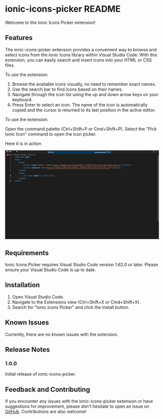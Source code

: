 # ionic-icons-picker README

Welcome to the Ionic Icons Picker extension!

## Features

The ionic-icons-picker extension provides a convenient way to browse and select icons from the Ionic Icons library within Visual Studio Code. With this extension, you can easily search and insert icons into your HTML or CSS files.

To use the extension:

1. Browse the available icons visually, no need to remember exact names.
2. Use the search bar to find icons based on their names.
3. Navigate through the icon list using the up and down arrow keys on your keyboard.
4. Press Enter to select an icon. The name of the icon is automatically copied and the cursor is returned to its last position in the active editor.
 
To use the extension:

Open the command palette (Ctrl+Shift+P or Cmd+Shift+P).
Select the "Pick Ionic Icon" command to open the icon picker.

Here it is in action

![Picking An Icon](./src/Jun-26-2023%2016-30-06.gif)

## Requirements

Ionic Icons Picker requires Visual Studio Code version 1.62.0 or later. Please ensure your Visual Studio Code is up to date.

## Installation

1. Open Visual Studio Code.
2. Navigate to the Extensions view (Ctrl+Shift+X or Cmd+Shift+X).
3. Search for "Ionic Icons Picker" and click the Install button.

## Known Issues

Currently, there are no known issues with the extension.

## Release Notes

### 1.0.0

Initial release of ionic-icons-picker.

## Feedback and Contributing

If you encounter any issues with the ionic-icons-picker extension or have suggestions for improvement, please don't hesitate to open an issue on [GitHub](https://github.com/derrickf/ionic-icons-picker). Contributions are also welcome!
